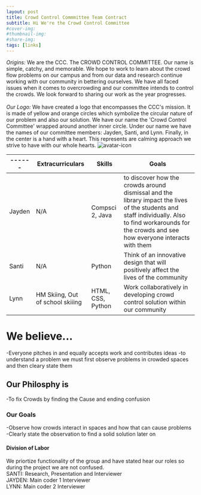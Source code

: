 ```yaml
---
layout: post
title: Crowd Control Commmittee Team Contract
subtitle: Hi We're the Crowd Control Committee
#cover-img:
#thumbnail-img: 
#share-img: 
tags: [links]
---
```

*Origins:*
We are the CCC. The CROWD CONTROL COMMITTEE. Our name is simple, catchy, and memorable. We hope to work to learn about the crowd flow problems on our campus and from our data and research continue working with our community in bettering ourselves. We have all faced issues when it comes to overcrowding and our committee intends to control the crowds. We look forward to sharing our work as the year progresses. 
<br> 
<br>
*Our Logo:*
We have created a logo that encompasses the CCC's mission. It is made of yellow and orange circles which symbolize the circular nature of our problem and also our solution. We have our name the 'Crowd Control Committee' wrapped around another inner circle. Under our name we have the names of our committee members: Jayden, Santi, and Lynn. Finally, in the center is a hand with a heart. This represents are calming approach we strive to have with our whole hearts.
![avatar-icon](https://user-images.githubusercontent.com/90795393/144763615-807f9a68-2e17-45c6-a3b5-7a23ef2f5add.png)


|------| Extracurriculars| Skills | Goals |
|------|-----------------|--------|-------|
|Jayden| N/A |Compsci 2, Java | to discover how the crowds around dismissal and the library impact the lives of the students and staff individually. Also to find workarounds for the crowds and see how everyone interacts with them|
|Santi| N/A | Python |Think of an innovative design that will positively affect the lives of the community|
|Lynn| HM Skiing, Out of school skiiing|HTML, CSS, Python |Work collaboratively in developing crowd control solution within  our community|

<h1> We believe...</h1>
-Everyone pitches in and equally accepts work and contributes ideas
-to understand a problem we must first observe problems in crowded spaces and then cleary state them
 
<h2> Our Philosphy is</h2>
 -To fix Crowds by finding the Cause and ending confusion
 
<h3>Our Goals</h3>
-Observe how crowds interact in spaces and how that can cause problems
-Clearly state the observation to find a solid solution later on


<h4> Division of Labor</h4>
We priortize functionality of the group and have stated hear our roles so during the project we are not confused. 
<br>
SANTI:
Research,
Presentation and Interviewer 
<br>
JAYDEN:
Main coder 1
Interviewer
<br>
LYNN:
Main coder 2
Interviewer 






